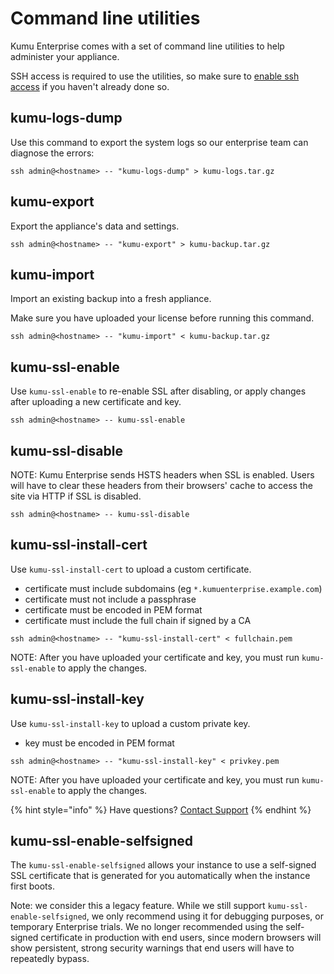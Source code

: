 # Command line utilities

Kumu Enterprise comes with a set of command line utilities to help administer your appliance.

SSH access is required to use the utilities, so make sure to [enable ssh access](ssh-access.md) if you haven't already done so.

## kumu-logs-dump

Use this command to export the system logs so our enterprise team can diagnose the errors:

```
ssh admin@<hostname> -- "kumu-logs-dump" > kumu-logs.tar.gz
```

## kumu-export

Export the appliance's data and settings.

```
ssh admin@<hostname> -- "kumu-export" > kumu-backup.tar.gz
```

## kumu-import

Import an existing backup into a fresh appliance.

Make sure you have uploaded your license before running this command.

```
ssh admin@<hostname> -- "kumu-import" < kumu-backup.tar.gz
```

## kumu-ssl-enable

Use `kumu-ssl-enable` to re-enable SSL after disabling, or apply changes after uploading a new certificate and key.

```
ssh admin@<hostname> -- kumu-ssl-enable
```

## kumu-ssl-disable

NOTE: Kumu Enterprise sends HSTS headers when SSL is enabled. Users will have to clear these headers from their browsers' cache to access the site via HTTP if SSL is disabled.

```
ssh admin@<hostname> -- kumu-ssl-disable
```

## kumu-ssl-install-cert

Use `kumu-ssl-install-cert` to upload a custom certificate.

* certificate must include subdomains (eg `*.kumuenterprise.example.com`)
* certificate must not include a passphrase
* certificate must be encoded in PEM format
* certificate must include the full chain if signed by a CA

```
ssh admin@<hostname> -- "kumu-ssl-install-cert" < fullchain.pem
```

NOTE: After you have uploaded your certificate and key, you must run `kumu-ssl-enable` to apply the changes.

## kumu-ssl-install-key

Use `kumu-ssl-install-key` to upload a custom private key.

* key must be encoded in PEM format

```
ssh admin@<hostname> -- "kumu-ssl-install-key" < privkey.pem
```

NOTE: After you have uploaded your certificate and key, you must run `kumu-ssl-enable` to apply the changes.

{% hint style="info" %}
Have questions? [Contact Support](mailto:enterprise@kumu.io)
{% endhint %}

## kumu-ssl-enable-selfsigned

The `kumu-ssl-enable-selfsigned` allows your instance to use a self-signed SSL certificate that is generated for you automatically when the instance first boots.

Note: we consider this a legacy feature. While we still support `kumu-ssl-enable-selfsigned`, we only recommend using it for debugging purposes, or temporary Enterprise trials. We no longer recommended using the self-signed certificate in production with end users, since modern browsers will show persistent, strong security warnings that end users will have to repeatedly bypass.
